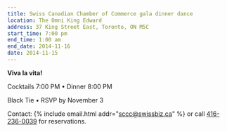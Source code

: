 ```yaml
---
title: Swiss Canadian Chamber of Commerce gala dinner dance
location: The Omni King Edward
address: 37 King Street East, Toronto, ON M5C
start_time: 7:00 pm
end_time: 1:00 am
end_date: 2014-11-16
date: 2014-11-15
---
```


**Viva la vita!**

Cocktails 7:00 PM • Dinner 8:00 PM

Black Tie • RSVP by November 3

Contact: {% include email.html addr="sccc@swissbiz.ca" %} or call
[416-236-0039][phone] for reservations.

[phone]: <tel:416-236-0039>

